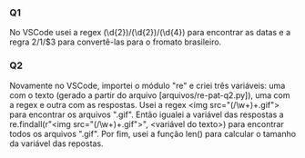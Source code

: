 ### Q1
No VSCode usei a regex (\d{2})/(\d{2})/(\d{4}) para encontrar as datas e a regra $2/$1/$3 para convertê-las para o fromato brasileiro.

### Q2
Novamente no VSCode, importei o módulo "re" e criei três variáveis: uma com o texto (gerado a partir do arquivo [arquivos/re-pat-q2.py]), uma com a regex e outra com as respostas. Usei a regex <img src=\"(/\w+)+.gif\"> para encontrar os arquivos ".gif". Então igualei a variável das respostas a re.findall(r"<img src=\"(/\w+)+.gif\">", <variável do texto>) para encontrar todos os arquivos ".gif". Por fim, usei a função len() para calcular o tamanho da variável das repostas.